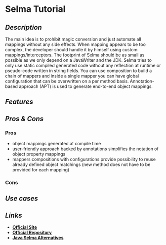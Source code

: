 # Selma Tutorial

## _Description_

The main idea is to prohibit magic conversion and just automate all mappings without any side effects. When mapping appears to be too complex, the developer should handle it by himself using custom mappings/interceptors. The footprint of Selma should be as small as possible as we only depend on a JavaWriter and the JDK. Selma tries to only use static compiled generated code without any reflection at runtime or pseudo-code written in string fields. You can use composition to build a chain of mappers and inside a single mapper you can have global configuration that can be overwritten on a per method basis. Annotation-based approach \(APT\) is used to generate end-to-end object mappings.

## _Features_

## _Pros & Cons_

### Pros

* object mappings generated at compile time
* user-friendly approach backed by annotations simplifies the notation of object property mappings
* mappers compositions with configurations provide possibility to reuse already defined object matchings \(new method does not have to be provided for each mapping\)

### Cons

## _Use cases_

## _Links_

* [**Official Site**](http://www.selma-java.org/)
* [**Official Repository**](https://github.com/xebia-france/selma)
* [**Java Selma Alternatives**](https://java.libhunt.com/selma-alternatives)

